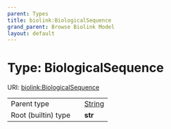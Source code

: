 ```yaml
---
parent: Types
title: biolink:BiologicalSequence
grand_parent: Browse Biolink Model
layout: default
---
```


# Type: BiologicalSequence




URI: [biolink:BiologicalSequence](https://w3id.org/biolink/vocab/BiologicalSequence)

|  |  |  |
| --- | --- | --- |
| Parent type | | [String](types/String.md) |
| Root (builtin) type | | **str** |
